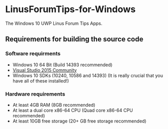 # LinusForumTips-for-Windows
The Windows 10 UWP Linus Forum Tips Apps.

## Requirements for building the source code

### Software requirments
* Windows 10 64 Bit (Build 14393 recommended)
* [Visual Studio 2015 Community](https://www.visualstudio.com/vs/)
* Windows 10 SDKs (10240, 10586 and 14393) (It is really crucial that you have all of these installed!)

### Hardware requirements
* At least 4GB RAM (8GB recommended)
* At least a dual core x86-64 CPU (Quad core x86-64 CPU recommended)
* At least 10GB free storage (20+ GB free storage recommended)
